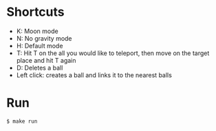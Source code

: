# Shortcuts
- K: Moon mode
- N: No gravity mode
- H: Default mode
- T: Hit T on the all you would like to teleport, then move on the target place and hit T again
- D: Deletes a ball
- Left click: creates a ball and links it to the nearest balls

# Run
```
$ make run
```
